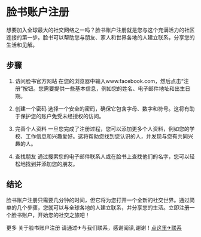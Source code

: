 # 脸书账户注册

想要加入全球最大的社交网络之一吗？脸书账户注册就是您与这个充满活力的社区连接的第一步。脸书可以帮助您与朋友、家人和世界各地的人建立联系，分享您的生活和见解。

## 步骤

1. 访问脸书官方网站
   在您的浏览器中输入www.facebook.com，然后点击“注册”按钮。您需要提供一些基本信息，例如您的姓名、电子邮件地址和出生日期。

2. 创建一个密码
   选择一个安全的密码，确保它包含字母、数字和符号。这将有助于保护您的账户免受未经授权的访问。

3. 完善个人资料
   一旦您完成了注册过程，您可以添加更多个人资料，例如您的学校、工作信息和兴趣爱好。这将帮助您找到您认识的人，并发现与您有共同兴趣的人。

4. 查找朋友
   通过搜索您的电子邮件联系人或在脸书上查找他们的名字，您可以轻松地找到并添加您的朋友。

## 结论

脸书账户注册只需要几分钟的时间，但它将为您打开一个全新的社交世界。通过简单的几个步骤，您就可以与全球各地的人建立联系，并分享您的生活。立即注册一个脸书账户，开始您的社交之旅吧！

更多 关于脸书账户注册 请通过✈与我们联系，感谢阅读,谢谢！[点这里✈联系](https://sms.k02.cc)